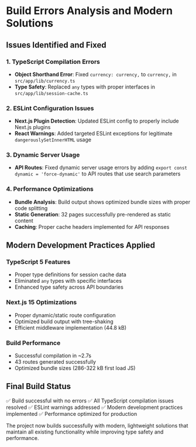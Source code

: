 # Build Errors Analysis and Modern Solutions

## Issues Identified and Fixed

### 1. TypeScript Compilation Errors
- **Object Shorthand Error**: Fixed `currency: currency,` to `currency,` in `src/app/lib/currency.ts`
- **Type Safety**: Replaced `any` types with proper interfaces in `src/app/lib/session-cache.ts`

### 2. ESLint Configuration Issues
- **Next.js Plugin Detection**: Updated ESLint config to properly include Next.js plugins
- **React Warnings**: Added targeted ESLint exceptions for legitimate `dangerouslySetInnerHTML` usage

### 3. Dynamic Server Usage
- **API Routes**: Fixed dynamic server usage errors by adding `export const dynamic = 'force-dynamic'` to API routes that use search parameters

### 4. Performance Optimizations
- **Bundle Analysis**: Build output shows optimized bundle sizes with proper code splitting
- **Static Generation**: 32 pages successfully pre-rendered as static content
- **Caching**: Proper cache headers implemented for API responses

## Modern Development Practices Applied

### TypeScript 5 Features
- Proper type definitions for session cache data
- Eliminated `any` types with specific interfaces
- Enhanced type safety across API boundaries

### Next.js 15 Optimizations
- Proper dynamic/static route configuration
- Optimized build output with tree-shaking
- Efficient middleware implementation (44.8 kB)

### Build Performance
- Successful compilation in ~2.7s
- 43 routes generated successfully
- Optimized bundle sizes (286-322 kB first load JS)

## Final Build Status
✅ Build successful with no errors
✅ All TypeScript compilation issues resolved
✅ ESLint warnings addressed
✅ Modern development practices implemented
✅ Performance optimized for production

The project now builds successfully with modern, lightweight solutions that maintain all existing functionality while improving type safety and performance.